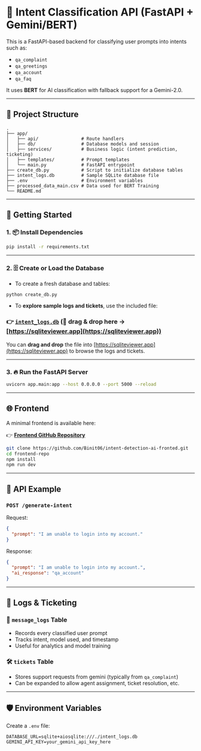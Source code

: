 
# 🧠 Intent Classification API (FastAPI + Gemini/BERT)

This is a FastAPI-based backend for classifying user prompts into intents such as:
- `qa_complaint`
- `qa_greetings`
- `qa_account`
- `qa_faq`

It uses **BERT** for AI classification with fallback support for a Gemini-2.0.

---

## 📁 Project Structure

```
.
├── app/
│   ├── api/                # Route handlers
│   ├── db/                 # Database models and session
│   ├── services/           # Business logic (intent prediction, ticketing)
│   ├── templates/          # Prompt templates
│   └── main.py             # FastAPI entrypoint
├── create_db.py            # Script to initialize database tables
├── intent_logs.db          # Sample SQLite database file
├── .env                    # Environment variables
├── processed_data_main.csv # Data used for BERT Training
└── README.md
```

---

## 🚀 Getting Started

### 1. 📦 Install Dependencies

```bash
pip install -r requirements.txt
```

---

### 2. 🗄️ Create or Load the Database

- To create a fresh database and tables:

```bash
python create_db.py
```

- To **explore sample logs and tickets**, use the included file:

### 👉 [`intent_logs.db`](./intent_logs.db) (📎 drag & drop here → [https://sqliteviewer.app](https://sqliteviewer.app))

You can **drag and drop** the file into [https://sqliteviewer.app](https://sqliteviewer.app) to browse the logs and tickets.

---

### 3. 🔥 Run the FastAPI Server

```bash
uvicorn app.main:app --host 0.0.0.0 --port 5000 --reload
```

---

## 🌐 Frontend

A minimal frontend is available here:

👉 **[Frontend GitHub Repository](https://github.com/Binit06/intent-detection-ai-fronted)**

```bash
git clone https://github.com/Binit06/intent-detection-ai-fronted.git
cd frontend-repo
npm install
npm run dev
```

---

## 🧾 API Example

### `POST /generate-intent`

Request:
```json
{
  "prompt": "I am unable to login into my account."
}
```

Response:
```json
{
  "prompt": "I am unable to login into my account.",
  "ai_response": "qa_account"
}
```

---

## 📘 Logs & Ticketing

### 🧠 `message_logs` Table

- Records every classified user prompt
- Tracks intent, model used, and timestamp
- Useful for analytics and model training

### 🛠️ `tickets` Table

- Stores support requests from gemini (typically from `qa_complaint`)
- Can be expanded to allow agent assignment, ticket resolution, etc.

---

## 🛡️ Environment Variables

Create a `.env` file:

```env
DATABASE_URL=sqlite+aiosqlite:///./intent_logs.db
GEMINI_API_KEY=your_gemini_api_key_here
```